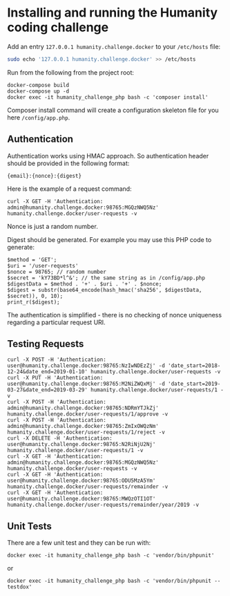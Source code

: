 # Installing and running the Humanity coding challenge

Add an entry `127.0.0.1 humanity.challenge.docker` to your `/etc/hosts` file:
```sh
sudo echo '127.0.0.1 humanity.challenge.docker' >> /etc/hosts
```
Run from the following from the project root:
```
docker-compose build
docker-compose up -d
docker exec -it humanity_challenge_php bash -c 'composer install'
```

Composer install command will create a configuration skeleton file for you here `/config/app.php`.

## Authentication

Authentication works using HMAC approach. So authentication header should be provided in the following format:
```
{email}:{nonce}:{digest}
```

Here is the example of a request command:
```
curl -X GET -H 'Authentication: admin@humanity.challenge.docker:98765:MGQzNWQ5Nz' humanity.challenge.docker/user-requests -v
```

Nonce is just a random number.

Digest should be generated. For example you may use this PHP code to generate:
```
$method = 'GET';
$uri = '/user-requests'
$nonce = 98765; // random number
$secret = 'kY73BD*l^&'; // the same string as in /config/app.php
$digestData = $method . '+' . $uri . '+' . $nonce;
$digest = substr(base64_encode(hash_hmac('sha256', $digestData, $secret)), 0, 10);
print_r($digest);
```

The authentication is simplified - there is no checking of nonce uniqueness regarding a particular request URI.

## Testing Requests

```
curl -X POST -H 'Authentication: user@humanity.challenge.docker:98765:NzIwNDEzZj' -d 'date_start=2018-12-24&date_end=2019-01-10' humanity.challenge.docker/user-requests -v
curl -X PUT -H 'Authentication: user@humanity.challenge.docker:98765:M2NiZWQxMj' -d 'date_start=2019-03-27&date_end=2019-03-29' humanity.challenge.docker/user-requests/1 -v
curl -X POST -H 'Authentication: admin@humanity.challenge.docker:98765:NDRmYTJkZj' humanity.challenge.docker/user-requests/1/approve -v
curl -X POST -H 'Authentication: admin@humanity.challenge.docker:98765:ZmIxOWQzNm' humanity.challenge.docker/user-requests/1/reject -v
curl -X DELETE -H 'Authentication: user@humanity.challenge.docker:98765:N2RiNjU2Nj' humanity.challenge.docker/user-requests/1 -v
curl -X GET -H 'Authentication: admin@humanity.challenge.docker:98765:MGQzNWQ5Nz' humanity.challenge.docker/user-requests -v
curl -X GET -H 'Authentication: user@humanity.challenge.docker:98765:ODU5MzA5Ym' humanity.challenge.docker/user-requests/remainder -v
curl -X GET -H 'Authentication: user@humanity.challenge.docker:98765:MWQzOTI1OT' humanity.challenge.docker/user-requests/remainder/year/2019 -v
```

## Unit Tests

There are a few unit test and they can be run with: 
```
docker exec -it humanity_challenge_php bash -c 'vendor/bin/phpunit'
```
or
```
docker exec -it humanity_challenge_php bash -c 'vendor/bin/phpunit --testdox'
```
